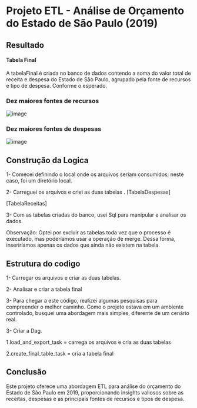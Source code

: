 # Projeto ETL - Análise de Orçamento do Estado de São Paulo (2019)

## Resultado 
#### Tabela Final
A tabelaFinal é criada no banco de dados contendo a soma do valor total de receita e despesa do Estado de São Paulo, agrupado pela fonte de recursos e tipo de despesa. Conforme o esperado.

### Dez maiores fontes de recursos
![image](https://github.com/linharesbruno/teste-engenheirodados-esfera/assets/131724502/2d7237a6-82a3-4017-b798-803606712179)

### Dez maiores fontes de despesas
![image](https://github.com/linharesbruno/teste-engenheirodados-esfera/assets/131724502/3e1cb63d-5167-4f79-a99a-8b2eb15b2088)

## Construção da Logica 
1- Comecei definindo o local onde os arquivos seriam consumidos; neste caso, foi um diretório local.

2- Carreguei os arquivos e criei as duas  tabelas .
   [TabelaDespesas]
   
   [TabelaReceitas] 
   
3- Com as tabelas criadas do banco, usei Sql para manipular e analisar os dados.

Observação: Optei por excluir as tabelas toda vez que o processo é executado, mas poderíamos usar a operação de merge. Dessa forma, inseriríamos apenas os dados que ainda não existem na tabela.

## Estrutura do codigo

1- Carregar os arquivos e criar as duas tabelas.

2- Analisar e criar a tabela final

3- Para chegar a este código, realizei algumas pesquisas para compreender o melhor caminho. Como o projeto estava em um ambiente controlado, busquei uma abordagem mais simples, diferente de um cenário real.

3- Criar a Dag.

   1.load_and_export_task = carrega os arquivos e cria as duas tabelas
   
   2.create_final_table_task = cria a tabela final

 
## Conclusão
Este projeto oferece uma abordagem ETL para análise do orçamento do Estado de São Paulo em 2019, proporcionando insights valiosos sobre as receitas, despesas e as principais fontes de recursos e tipos de despesa. 




